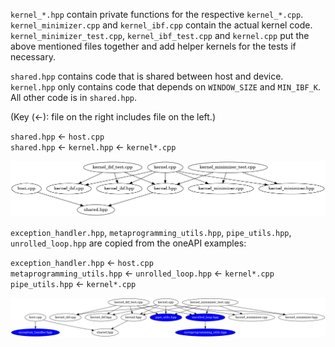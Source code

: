 `kernel_*.hpp` contain private functions for the respective `kernel_*.cpp`.\
`kernel_minimizer.cpp` and `kernel_ibf.cpp` contain the actual kernel code.\
`kernel_minimizer_test.cpp`, `kernel_ibf_test.cpp` and `kernel.cpp` put the above mentioned files together and add helper kernels for the tests if necessary.

`shared.hpp` contains code that is shared between host and device.\
`kernel.hpp` only contains code that depends on `WINDOW_SIZE` and `MIN_IBF_K`. All other code is in `shared.hpp`.

(Key (<-): file on the right includes file on the left.)

`shared.hpp` <- `host.cpp`\
`shared.hpp` <- `kernel.hpp` <- `kernel*.cpp`

![include_structure_no_utils.png](include_structure_no_utils.png)

`exception_handler.hpp`, `metaprogramming_utils.hpp`, `pipe_utils.hpp`, `unrolled_loop.hpp` are copied from the oneAPI examples:

`exception_handler.hpp` <- `host.cpp`\
`metaprogramming_utils.hpp` <- `unrolled_loop.hpp` <- `kernel*.cpp`\
`pipe_utils.hpp` <- `kernel*.cpp`

![include_structure.png](include_structure.png)
